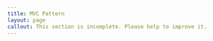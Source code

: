 ```yaml
---
title: MVC Pattern
layout: page
callout: This section is incomplete. Please help to improve it.
---
```


